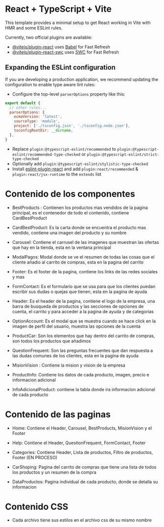 # React + TypeScript + Vite

This template provides a minimal setup to get React working in Vite with HMR and some ESLint rules.

Currently, two official plugins are available:

- [@vitejs/plugin-react](https://github.com/vitejs/vite-plugin-react/blob/main/packages/plugin-react/README.md) uses [Babel](https://babeljs.io/) for Fast Refresh
- [@vitejs/plugin-react-swc](https://github.com/vitejs/vite-plugin-react-swc) uses [SWC](https://swc.rs/) for Fast Refresh

## Expanding the ESLint configuration

If you are developing a production application, we recommend updating the configuration to enable type aware lint rules:

- Configure the top-level `parserOptions` property like this:

```js
export default {
  // other rules...
  parserOptions: {
    ecmaVersion: 'latest',
    sourceType: 'module',
    project: ['./tsconfig.json', './tsconfig.node.json'],
    tsconfigRootDir: __dirname,
  },
}
```

- Replace `plugin:@typescript-eslint/recommended` to `plugin:@typescript-eslint/recommended-type-checked` or `plugin:@typescript-eslint/strict-type-checked`
- Optionally add `plugin:@typescript-eslint/stylistic-type-checked`
- Install [eslint-plugin-react](https://github.com/jsx-eslint/eslint-plugin-react) and add `plugin:react/recommended` & `plugin:react/jsx-runtime` to the `extends` list

# Contenido de los componentes

 - BestProducts : Contienen los productos mas vendidos de la pagina principal, es el contenedor de todo el contenido, contiene CardBestProduct

 - CardBestProduct: Es la carta donde se encuentra el producto mas vendido, contiene una imagen del producto y su nombre

 - Carousel: Contiene el carrusel de las imagenes que muestran las ofertas que hay en la tienda, esta en la ventana principal

 - ModalPagos: Modal donde se ve el resumen de todas las cosas que el cliente añadio al carrito de compras, esta en la pagina del carrito

 - Footer: Es el footer de la pagina, contiene los links de las redes sociales y mas

 - FormContact: Es el formulario que se usa para que los clientes puedan escribir sus dudas o quejas que tienen, esta en la pagina de ayuda

 - Header: Es el header de la pagina, contiene el logo de la empresa, una barra de busqueda de productos y las secciones de opciones de cuenta, el carrito y para acceder a la pagina de ayuda y de categorias

 - OptionAccount: Es el modal que se muestra cuando se hace click en la imagen de perfil del usuario, muestra las opciones de la cuenta

 - ProductCar: Son los elementos que hay dentro del carrito de compras, son todos los productos que añadimos

 - QuestionFrequent: Son las preguntas frecuentes que dan respuesta a las dudas comunes de los clientes, esta en la pagina de ayuda

 - MisionVision : Contiene la mision y vision de la empresa

 - ProductInfo: Contiene los datos de cada producto, imagen, precio e informacion adicional

 - InfoAdicionalProduct: contiene la tabla donde ira informacion adicional de cada producto

 # Contenido de las paginas

 - Home: Contiene el Header, Carousel, BestProducts, MisionVision y el Footer

 - Help: Contiene el Header, QuestionFrequent, FormContact, Footer

 - Categories: Contiene Header, Lista de productos, Filtro de productos, Footer
 (EN PROCESO)
 
 - CarShoping: Pagina del carrito de compras que tiene una lista de todos los productos y un resumen de la compra

 - DataProductos: Pagina individual de cada producto, donde se detalla su informacion
 # Contenido CSS
 - Cada archivo tiene sus estilos en el archivo css de su mismo nombre
